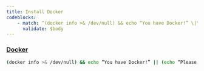 ```yaml
---
title: Install Docker
codeblocks:
    - match: ^(docker info >& /dev/null) && echo “You have Docker!” \|\| (echo “Please install Docker” && exit 1)$
      validate: $body
---
```


### [Docker](https://docs.docker.com/get-docker/)

```bash
(docker info >& /dev/null) && echo “You have Docker!” || (echo “Please install Docker” && exit 1)
```